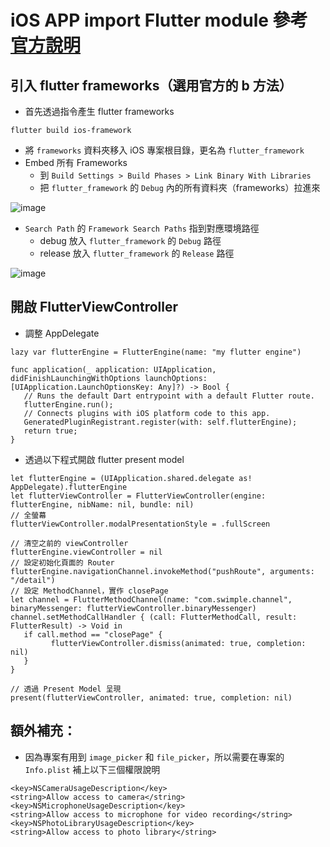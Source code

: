 # iOS APP import Flutter module 參考 [官方說明](https://docs.flutter.dev/add-to-app/ios/project-setup)

## 引入 flutter frameworks（選用官方的 b 方法）
- 首先透過指令產生 flutter frameworks
```
flutter build ios-framework
```
- 將 `frameworks` 資料夾移入 iOS 專案根目錄，更名為 `flutter_framework`
- Embed 所有 Frameworks
    - 到 `Build Settings > Build Phases > Link Binary With Libraries`
    - 把 `flutter_framework` 的 `Debug` 內的所有資料夾（frameworks）拉進來

![image](https://github.com/s00001sam/Test-Flutter-Module-IOS/assets/61711644/a19b8614-fe13-4502-b0bc-dcadd55b0a20)

- `Search Path` 的 `Framework Search Paths` 指到對應環境路徑
    - debug 放入 `flutter_framework` 的 `Debug` 路徑
    - release 放入 `flutter_framework` 的 `Release` 路徑

![image](https://github.com/s00001sam/Test-Flutter-Module-IOS/assets/61711644/e7d53cb1-37ff-4259-b8fa-f7484e03a471)

## 開啟 FlutterViewController

- 調整 AppDelegate
```
lazy var flutterEngine = FlutterEngine(name: "my flutter engine")

func application(_ application: UIApplication, didFinishLaunchingWithOptions launchOptions: [UIApplication.LaunchOptionsKey: Any]?) -> Bool {
   // Runs the default Dart entrypoint with a default Flutter route.
   flutterEngine.run();
   // Connects plugins with iOS platform code to this app.
   GeneratedPluginRegistrant.register(with: self.flutterEngine);
   return true;
}
```

- 透過以下程式開啟 flutter present model
```
let flutterEngine = (UIApplication.shared.delegate as! AppDelegate).flutterEngine
let flutterViewController = FlutterViewController(engine: flutterEngine, nibName: nil, bundle: nil)
// 全螢幕
flutterViewController.modalPresentationStyle = .fullScreen

// 清空之前的 viewController
flutterEngine.viewController = nil
// 設定初始化頁面的 Router
flutterEngine.navigationChannel.invokeMethod("pushRoute", arguments: "/detail")
// 設定 MethodChannel，實作 closePage     
let channel = FlutterMethodChannel(name: "com.swimple.channel", binaryMessenger: flutterViewController.binaryMessenger)
channel.setMethodCallHandler { (call: FlutterMethodCall, result: FlutterResult) -> Void in
   if call.method == "closePage" {
         flutterViewController.dismiss(animated: true, completion: nil)
   }
}

// 透過 Present Model 呈現  
present(flutterViewController, animated: true, completion: nil)
```
## 額外補充：
- 因為專案有用到 `image_picker` 和 `file_picker`，所以需要在專案的 `Info.plist` 補上以下三個權限說明
```
<key>NSCameraUsageDescription</key>
<string>Allow access to camera</string>
<key>NSMicrophoneUsageDescription</key>
<string>Allow access to microphone for video recording</string>
<key>NSPhotoLibraryUsageDescription</key>
<string>Allow access to photo library</string>
```
